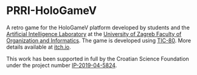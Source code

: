 # PRRI-HoloGameV

A retro game for the HoloGameV platform developed by students and the [Artificial Intelligence Laboratory](https://ai.foi.hr/) at the [University of Zagreb Faculty of Organization and Informatics](https://www.foi.unizg.hr/). The game is developed using [TIC-80](https://tic80.com/). More details available at [itch.io](https://ailab-foi.itch.io/prri-hologamev2024).

This work has been supported in full by the Croatian Science Foundation under the project number [IP-2019-04-5824](http://dragon.foi.hr:8888/ohai4games).
